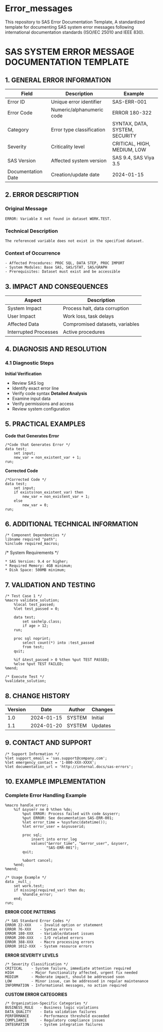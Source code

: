 # Error_messages
This repository to SAS Error Documentation Template, A standardized template for documenting SAS system error messages following international documentation standards (ISO/IEC 25010 and IEEE 830).

# SAS SYSTEM ERROR MESSAGE DOCUMENTATION TEMPLATE

## 1. GENERAL ERROR INFORMATION


| Field | Description | Example |
|-------|-------------|---------|
| Error ID | Unique error identifier | SAS-ERR-001 |
| Error Code | Numeric/alphanumeric code | ERROR 180-322 |
| Category | Error type classification | SYNTAX, DATA, SYSTEM, SECURITY |
| Severity | Criticality level | CRITICAL, HIGH, MEDIUM, LOW |
| SAS Version | Affected system version | SAS 9.4, SAS Viya 3.5 |
| Documentation Date | Creation/update date | 2024-01-15 |

## 2. ERROR DESCRIPTION
### Original Message 
```ERROR: Variable X not found in dataset WORK.TEST.```

### Technical Description 
```The referenced variable does not exist in the specified dataset.```

### Context of Occurrence ###
```
- Affected Procedures: PROC SQL, DATA STEP, PROC IMPORT
- System Modules: Base SAS, SAS/STAT, SAS/GRAPH
- Prerequisites: Dataset must exist and be accessible
```

## 3. IMPACT AND CONSEQUENCES

| Aspect | Description |
|---------|-------------|
| System Impact | Process halt, data corruption |
| User Impact | Work loss, task delays |
| Affected Data | Compromised datasets, variables |
| Interrupted Processes | Active procedures |

## 4. DIAGNOSIS AND RESOLUTION

### 4.1 Diagnostic Steps
 **Initial Verification**
- Review SAS log
- Identify exact error line
- Verify code syntax
**Detailed Analysis**
- Examine input data
- Verify permissions and access
- Review system configuration

## 5. PRACTICAL EXAMPLES

**Code that Generates Error**
```
/*Code that Generates Error */
data test;
    set input;
    new_var = non_existent_var + 1;
run;
```
**Corrected Code**
```
/*Corrected Code */
data test;
    set input;
    if exists(non_existent_var) then
        new_var = non_existent_var + 1;
    else
        new_var = 0;
run;
```

## 6. ADDITIONAL TECHNICAL INFORMATION
```
/* Component Dependencies */
libname required "path";
%include required_macros;
```

/* System Requirements */
```
* SAS Version: 9.4 or higher;
* Required Memory: 4GB minimum;
* Disk Space: 500MB minimum;
```

## 7. VALIDATION AND TESTING

```
/* Test Case 1 */
%macro validate_solution;
    %local test_passed;
    %let test_passed = 0;
    
    data test;
        set sashelp.class;
        if age > 12;
    run;
    
    proc sql noprint;
        select count(*) into :test_passed
        from test;
    quit;
    
    %if &test_passed > 0 %then %put TEST PASSED;
    %else %put TEST FAILED;
%mend;
```

```
/* Execute Test */
%validate_solution;
```
## 8. CHANGE HISTORY

| Version | Date | Author | Changes |
|---------|------|--------|---------|
| 1.0 | 2024-01-15 | SYSTEM | Initial |
| 1.1 | 2024-01-20 | SYSTEM | Updates |

## 9. CONTACT AND SUPPORT
```
/* Support Information */
%let support_email = 'sas.support@company.com';
%let emergency_contact = '1-800-XXX-XXXX';
%let documentation_url = 'http://internal.docs/sas-errors';
```
## 10. EXAMPLE IMPLEMENTATION

### Complete Error Handling Example 
```
%macro handle_error;
    %if &syserr ne 0 %then %do;
        %put ERROR: Process failed with code &syserr;
        %put ERROR: See documentation SAS-ERR-001;
        %let error_time = %sysfunc(datetime());
        %let error_user = &sysuserid;
        
        proc sql;
            insert into error_log
            values("&error_time", "&error_user", &syserr,
                   "SAS-ERR-001");
        quit;
        
        %abort cancel;
    %end;
%mend;

/* Usage Example */
data _null_;
    set work.test;
    if missing(required_var) then do;
        %handle_error;
    end;
run;

```

**ERROR CODE PATTERNS**
```
/* SAS Standard Error Codes */
ERROR 22-XXX    - Invalid option or statement
ERROR 76-XXX    - Syntax errors
ERROR 180-XXX   - Variable/dataset issues
ERROR 200-XXX   - I/O related errors
ERROR 388-XXX   - Macro processing errors
ERROR 1012-XXX  - System resource errors
```

**ERROR SEVERITY LEVELS**
```
/* Severity Classification */
CRITICAL    - System failure, immediate attention required
HIGH        - Major functionality affected, urgent fix needed
MEDIUM      - Moderate impact, should be addressed soon
LOW         - Minor issue, can be addressed in regular maintenance
INFORMATION - Informational messages, no action required
```

**CUSTOM ERROR CATEGORIES**
```
/* Organization-Specific Categories */
BUSINESS_RULE   - Business logic violations
DATA_QUALITY    - Data validation failures
PERFORMANCE     - Performance threshold exceeded
COMPLIANCE      - Regulatory compliance issues
INTEGRATION     - System integration failures
```

